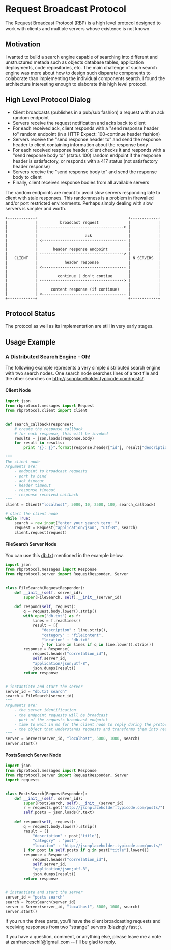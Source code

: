 # Request Broadcast Protocol

The Request Broadcast Protocol (RBP) is a high level protocol designed to work with clients and multiple servers whose existence is not known. 


## Motivation

I wanted to build a search engine capable of searching into different and unstructured metada such as objects database tables, application deployments, code repositories, etc. The main challenge of such search engine was more about how to design such disparate components to colaborate than implementing the individual components search. I found the architecture interesting enough to elaborate this high level protocol.


## High Level Protocol Dialog

- Client broadcasts (publishes in a pub/sub fashion) a request with an ack random endpoint
- Servers receive the request notification and acks back to client
- For each received ack, client responds with a "send response header to" random endpoint (in a HTTP Expect: 100-continue header fashion)
- Servers receive the "send response header to" and send the response header to client containing information about the response body
- For each received response header, client checks it and responds with a "send response body to" (status 100) random endpoint if the response header is satisfactory, or responds with a 417 status (not satisfactory header response)
- Servers receive the "send response body to" and send the response body to client
- Finally, client receives response bodies from all available servers

The random endpoints are meant to avoid slow servers responding late to client with stale responses. This randomness is a problem in firewalled and/or port restricted environments. Perhaps simply dealing with slow servers is simpler and worth.


```
+------------+ 								      	  +------------+
|  			 |        	broadcast request	 		  |            |
|			 | -------------------------------------> |			   |
|			 |                        				  |			   |
|			 |          		   ack          	  |			   |
|			 | <------------------------------------- |			   |
|			 |                        				  |			   |
|			 |    	 header response endpoint    	  |			   |
|			 | -------------------------------------> |			   |
|   CLIENT	 |                        				  | N SERVERS  |
|	    	 |    		  header response   		  |			   |
|			 | <------------------------------------- |			   |
|			 |                          	 		  |			   |
|			 |         continue | don't contiue   	  |			   |
|			 | -------------------------------------> |			   |
|			 |                        				  |			   |
|			 |      content response (if continue)    |			   |
|			 | <------------------------------------- |			   |
+------------+										  +------------+
```

## Protocol Status

The protocol as well as its implementation are still in very early stages.

## Usage Example

### A Distributed Search Engine - Oh!

The following example represents a very simple distributed search engine with two search nodes. One search node searches lines of a text file and the other searches on http://jsonplaceholder.typicode.com/posts/.

#### Client Node
```python
import json
from rbprotocol.messages import Request
from rbprotocol.client import Client


def search_callback(response):
	# create the response callback
	# for each response, this will be invoked
	results = json.loads(response.body)
	for result in results:
		print "{}: {}".format(response.header["id"], result["description"])

"""
The client node
Arguments are:
	- endpoint to broadcast requests
	- port to bind
	- ack timeout
	- header timeout
	- response timeout
	- response received callback
"""
client = Client("localhost", 5000, 10, 2500, 100, search_callback)

# start the client node
while True:
	search = raw_input("enter your search term: ")
	request = Request("application/json", "utf-8", search)
	client.request(request)
```

#### FileSearch Server Node
You can use this [db.txt](src/python/db.txt) mentioned in the example below.
```python
import json
from rbprotocol.messages import Response
from rbprotocol.server import RequestResponder, Server


class FileSearch(RequestResponder):
	def __init__(self, server_id):
		super(FileSearch, self).__init__(server_id)

	def respond(self, request):
		q = request.body.lower().strip()
		with open("db.txt") as f:
			lines = f.readlines()
			result = [{
				"description" : line.strip(),
				"category" : "fileContent",
				"location" : "db.txt"
				} for line in lines if q in line.lower().strip()]
		response = Response(
			request.header["correlation_id"],
			self.server_id,
			"application/json;utf-8",
			json.dumps(result))
		return response


# instantiate and start the server
server_id = "db.txt search"
search = FileSearch(server_id)
"""
Arguments are:
	- the server identification
	- the endpoint requests will be broadcast
	- port of the requests broadcast endpoint
	- time to wait in ms for the client node to reply during the protocol dialog
	- the object that understands requests and transforms them into responses (the thing that matters)
"""
server = Server(server_id, "localhost", 5000, 1000, search)
server.start()
```

#### PostsSearch Server Node
```python
import json
from rbprotocol.messages import Response
from rbprotocol.server import RequestResponder, Server
import requests


class PostsSearch(RequestResponder):
	def __init__(self, server_id):
		super(PostsSearch, self).__init__(server_id)
		r = requests.get("http://jsonplaceholder.typicode.com/posts/")
		self.posts = json.loads(r.text)

	def respond(self, request):
		q = request.body.lower().strip()
		result = [{
			"description" : post["title"],
			"category" : "post",
			"location" : "http://jsonplaceholder.typicode.com/posts/"
		} for post in self.posts if q in post["title"].lower()]
		response = Response(
			request.header["correlation_id"],
			self.server_id,
			"application/json;utf-8",
			json.dumps(result))
		return response

		
# instantiate and start the server
server_id = "posts search"
search = PostsSearch(server_id)
server = Server(server_id, "localhost", 5000, 1000, search)
server.start()
```

If you run the three parts, you'll have the client broadcasting requests and receiving responses from two "strange" servers (blazingly fast ;).

If you have a question, comment, or anything else, please leave me a note at zanfranceschi[@]gmail.com -- I'll be glad to reply.
